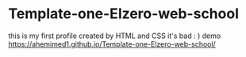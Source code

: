 # Template-one-Elzero-web-school
this is my first profile created by HTML and CSS it's bad : )
demo https://ahemimed1.github.io/Template-one-Elzero-web-school/
